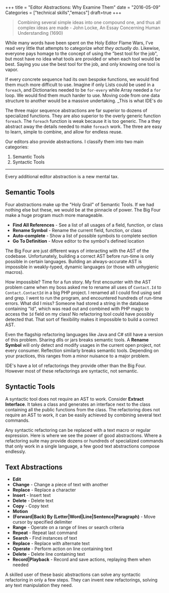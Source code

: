 +++
title = "Editor Abstractions: Why Examine Them"
date = "2016-05-09"
Categories = ["technical skills","emacs"]
draft=true
+++

> Combining several simple ideas into one compound one, and thus all complex
> ideas are made - John Locke, An Essay Concerning Human Understanding (1690)

While many words have been spent on the Holy Editor Flame Wars, I've read very
little that attempts to categorize _what they actually do_. Likewise, everyone
pays homage to the concept of using the "best tool for the job", but most have
no idea what tools are provided or when each tool would be best. Saying you use
the best tool for the job, and only knowing one tool is vapor.

If every concrete sequence had its own bespoke functions, we would find them
much more difficult to use. Imagine if only Lists could be used in a
```foreach```, and Dictionaries needed to be ```for-every``` while Array needed
a ```for``` loop. We would find them much harder to use. Moving code from one
data structure to another would be a massive undertaking. _This is what IDE's do

The three major sequence abstractions are far superior to dozens of specialized
functions. They are also superior to the overly generic function ```foreach```.
The ```foreach``` function is weak because it is too generic. The a they
abstract away the details needed to make ```foreach``` work. The three are easy
to learn, simple to combine, and allow for endless reuse.

Our editors also provide abstractions. I classify them into two main categories:

1. Semantic Tools
2. Syntactic Tools

-----------
Every additional editor abstraction is a new mental tax.

## Semantic Tools

Four abstractions make up the "Holy Grail" of Semantic Tools. If we had nothing
else but these, we would be at the pinnacle of power. The Big Four make a huge
program much more manageable.

* **Find All References** - See a list of all usages of a field, function, or class
* **Rename Symbol** - Rename the current field, function, or class
* **Auto-complete** - Show a list of possible symbols to complete section
* **Go To Definition** - Move editor to the symbol's defined location

The Big Four are just different ways of interacting with the AST of the
codebase. Unfortunately, building a correct AST before run-time is only possible
in certain languages. Building an always-accurate AST is impossible in
weakly-typed, dynamic languages (or those with unhygienic macros).

How impossible? Time for a fun story. My first encounter with the AST problem
came when my boss asked me to rename all uses of ```Contact.Id``` to
```Contact.ContactId``` in a big PHP project. I renamed all I could find using
sed and grep. I went to run the program, and encountered hundreds of run-time
errors. What did I miss? Someone had stored a string in the database containing
"Id", which was read out and combined with PHP magic to access the ```Id```
field on my class! No refactoring tool could have possibly detected that. That
sort of flexibility makes it impossible to build a correct AST.

Even the flagship refactoring languages like Java and C# still have a version of
this problem. Sharing dlls or jars breaks semantic tools. A **Rename Symbol**
will only detect and modify usages in the current open project, not every
consumer. Reflection similarly breaks semantic tools. Depending on your
practices, this ranges from a minor nuisance to a major problem.

  <!-- In the last decade, several IDE's have added plugins that can build an AST from -->
  <!-- PHP, Python, Ruby, JavaScript, Clojure, etc. While incomplete by nature, these -->
  <!-- at least provide some modest functionality. -->
<!-- While I would never want to take over a huge codebase without the Big Four, I have lately come to rely on them less and less. -->

IDE's have a lot of refactorings they provide other than the Big Four. However
most of these refactorings are syntactic, not semantic.

## Syntactic Tools

A syntactic tool does not require an AST to work. Consider **Extract
Interface**. It takes a class and generates an interface next to the class
containing all the public functions from the class. The refactoring does not
require an AST to work, it can be easily achieved by combining several text
commands.

Any syntactic refactoring can be replaced with a text macro or regular
expression. Here is where we see the power of good abstractions. Where a
refactoring suite may provide dozens or hundreds of specialized commands that
only work in a single language, a few good text abstractions compose endlessly.

## Text Abstractions

* **Edit**
 * **Change** - Change a piece of text with another
 * **Replace** - Replace a character
 * **Insert** - Insert text
 * **Delete** - Delete text
 * **Copy** - Copy text
* **Motion**
 * **(Forward|Back) By (Letter|Word|Line|Sentence|Paragraph)** - Move cursor by
   specified delimiter
 * **Range** - Operate on a range of lines or search criteria
* **Repeat** - Repeat last command
* **Search** - Find instances of text
 * **Replace** - Replace with alternate text
 * **Operate** - Perform action on line containing text
 * **Delete** - Delete line containing text
* **Record|Playback** - Record and save actions, replaying them when needed

A skilled user of these basic abstractions can solve any syntactic refactoring
in only a few steps. They can invent new refactorings, solving any text
manipulation they need.

<!-- | |  | Correctly Call Function | Adding New State | Best When | -->
<!-- |------------- |-------------- | ------------ | ------------- | ------------- | -->
<!-- |**Semantic Tools** | Explicit |  Easier  | Harder | State Values Change Frequently -->
<!-- |**Syntactic Tools** | Implicit |  Harder  |  Easier | State Values Change Rarely -->
<!-- |**Text Abstractions** | Implicit |  Harder  |  Easier | State Values Change Rarely -->

<!-- The more I watch Patrick work, the more I realize how much mental and muscle -->
<!-- memory I have built up around "Visual Studio"-only abstractions. -->

<!-- Our editing tools are also abstractions. We memorize commands to perform -->
<!-- actions, disregarding the underlying implementation. -->

<!-- I have found that if you have a good set of abstractions for editing code, you -->
<!-- can be very productive across lots of languages and frameworks. -->
